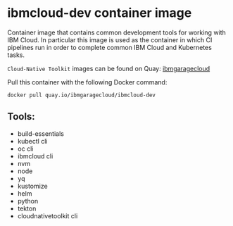 # ibmcloud-dev container image

Container image that contains common development tools for working with IBM Cloud. In particular this image
is used as the container in which CI pipelines run in order to complete common IBM Cloud and Kubernetes tasks.

`Cloud-Native Toolkit` images can be found on Quay: [ibmgaragecloud](https://quay.io/ibmgaragecloud)

Pull this container with the following Docker command:
```
docker pull quay.io/ibmgaragecloud/ibmcloud-dev
```

## Tools:

- build-essentials
- kubectl cli
- oc cli
- ibmcloud cli
- nvm
- node
- yq
- kustomize
- helm
- python
- tekton
- cloudnativetoolkit cli
